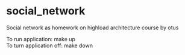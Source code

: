 # social_network
Social network as homework on highload architecture course by otus

To run application: make up  
To turn application off: make down
